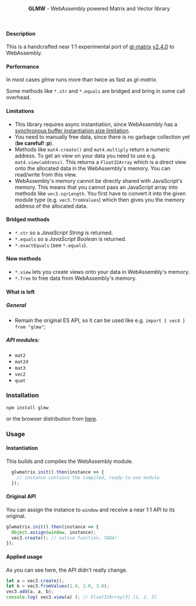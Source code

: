 <p align="center">
  <b>GLMW</b> - WebAssembly powered Matrix and Vector library
</p>

<br/>

#### Description

This is a handcrafted near 1:1 experimental port of [gl-matrix](https://github.com/toji/gl-matrix) [v2.4.0](https://github.com/toji/gl-matrix/blob/master/package.json#L4) to WebAssembly.

#### Performance

In most cases *glmw* runs more than twice as fast as *gl-matrix*.

Some methods like ``*.str`` and ``*.equals`` are bridged and bring in some call overhead.

#### Limitations

 - This library requires async instantiation, since WebAssembly has a [synchronous buffer instantiation size limitation](https://github.com/WebAssembly/design/issues/1190).
 - You need to manually free data, since there is no garbage collection yet (**be careful! :p**).
 - Methods like ``mat4.create()`` and ``mat4.multiply`` return a numeric address. To get an view on your data you need to use e.g. ``mat4.view(address)``. This returns a ``Float32Array`` which is a direct view onto the allocated data in the WebAssembly's memory. You can read/write from this view.
 - WebAssembly's memory cannot be directly shared with JavaScript's memory. This means that you cannot pass an JavaScript array into methods like ``vec3.sqrLength``. You first have to convert it into the given module type (e.g. ``vec3.fromValues``) which then gives you the memory address of the allocated data.

#### Bridged methods
 - ``*.str`` so a *JavaScript String* is returned.
 - ``*.equals`` so a *JavaScript Boolean* is returned.
 - ``*.exactEquals`` (see ``*.equals``).

#### New methods
 - ``*.view`` lets you create views onto your data in WebAssembly's memory.
 - ``*.free`` to free data from WebAssembly's memory.

#### What is left

##### General
 - Remain the original ES API, so it can be used like e.g. ``import { vec4 } from "glmw"``;

##### API modules:
 - ``mat2``
 - ``mat2d``
 - ``mat3``
 - ``vec2``
 - ``quat``

### Installation

````
npm install glmw
````
or the browser distribution from [here](//rawgit.com/maierfelix/glmw/master/dist/glmw-browser.js).

### Usage

#### Instantiation
This builds and compiles the WebAssembly module.

````js
  glwmatrix.init().then(instance => {
    // instance contains the compiled, ready-to-use module
  });
````

#### Original API
You can assign the instance to ``window`` and receive a near 1:1 API to its original.

````js
glwmatrix.init().then(instance => {
  Object.assign(window, instance);
  vec3.create(); // native function, TADA!
});
````

#### Applied usage
As you can see here, the API didn't really change.
````js
let a = vec3.create();
let b = vec3.fromValues(1.0, 2.0, 3.0);
vec3.add(a, a, b);
console.log( vec3.view(a) ); // Float32Array(3) [1, 2, 3]
````
